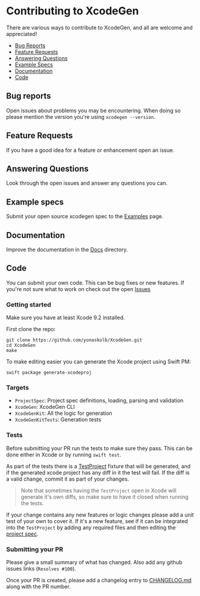 # Contributing to XcodeGen

There are various ways to contribute to XcodeGen, and all are welcome and appreciated!

- [Bug Reports](#bug-reports)
- [Feature Requests](#feature-requests)
- [Answering Questions](#answering-questions)
- [Example Specs](#example-specs)
- [Documentation](#documentation)
- [Code](#code)

## Bug reports
Open issues about problems you may be encountering. When doing so please mention the version you're using `xcodegen --version`.

## Feature Requests
If you have a good idea for a feature or enhancement open an issue. 

## Answering Questions
Look through the open issues and answer any questions you can.

## Example specs
Submit your open source xcodegen spec to the [Examples](Docs/Examples.md) page.

## Documentation
Improve the documentation in the [Docs](Docs) directory.

## Code
You can submit your own code. This can be bug fixes or new features. If you're not sure what to work on check out the open [Issues](https://github.com/yonaskolb/XcodeGen/issues?q=is%3Aissue+is%3Aopen+sort%3Aupdated-desc)

### Getting started
Make sure you have at least Xcode 9.2 installed.

First clone the repo:
```shell
git clone https://github.com/yonaskolb/XcodeGen.git
cd XcodeGen
make
```

To make editing easier you can generate the Xcode project using Swift PM:

```shell
swift package generate-xcodeproj
```

### Targets
- `ProjectSpec`: Project spec definitions, loading, parsing and validation
- `XcodeGen`: XcodeGen CLI
- `XcodeGenKit`: All the logic for generation
- `XcodeGenKitTests`: Generation tests

### Tests
Before submitting your PR run the tests to make sure they pass. This can be done either in Xcode or by running `swift test`.

As part of the tests there is a [TestProject](/Tests/Fixtures/TestProject) fixture that will be generated, and if the generated xcode project has any diff in it the test will fail. If the diff is a valid change, commit it as part of your changes.

> Note that sometimes having the `TestProject` open in Xcode will generate it's own diffs, so make sure to have it closed when running the tests.

If your change contains any new features or logic changes please add a unit test of your own to cover it. If it's a new feature, see if it can be integrated into the `TestProject` by adding any required files and then editing the [project spec](/Tests/Fixtures/TestProject/project.yml).

### Submitting your PR
Please give a small summary of what has changed. Also add any github issues links (`Resolves #100`).

Once your PR is created, please add a changelog entry to [CHANGELOG.md](/CHANGELOG.md) along with the PR number.
